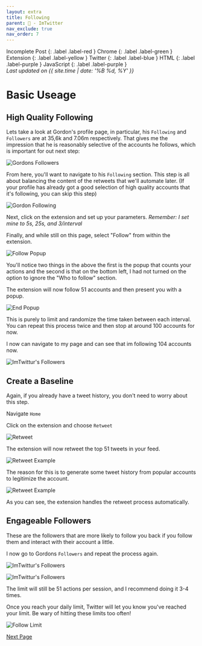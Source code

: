 ```yaml
---
layout: extra
title: Following
parent: 💾 - ImTwitter
nav_exclude: true
nav_order: 7
---
```

Incomplete Post
{: .label .label-red }
Chrome
{: .label .label-green }
Extension
{: .label .label-yellow }
Twitter
{: .label .label-blue }
HTML
{: .label .label-purple }
JavaScript
{: .label .label-purple }
<br>
<i>Last updated on {{ site.time | date: '%B %d, %Y' }}</i>

<h1>Basic Useage</h1>


## High Quality Following

Lets take a look at Gordon's profile page, in particular, his `Following` and `Followers` are at 35,6k and 7.06m respectively. That gives me the impression that he is reasonably selective of the accounts he follows, which is important for out next step: 

![Gordons Followers](../images/followers.png "Followers")

From here, you'll want to navigate to his `Following` section. This step is all about balancing the content of the retweets that we'll automate later. (If your profile has already got a good selection of high quality accounts that it's following, you can skip this step)

![Gordon Following](../images/gfollowing.png "Gordon Following")

Next, click on the extension and set up your parameters. _Remember: I set mine to 5s, 25s, and 3/interval_

Finally, and while still on this page, select "Follow" from within the extension.

![Follow Popup](../images/followpop.png "Follow Popup")

You'll notice two things in the above the first is the popup that counts your actions and the second is that on the bottom left, I had not turned on the option to ignore the "Who to follow" section. 

The extension will now follow 51 accounts and then present you with a popup. 

![End Popup](../images/endpop.png "End Popup")

This is purely to limit and randomize the time taken between each interval. You can repeat this process twice and then stop at around 100 accounts for now. 

I now can navigate to my page and can see that im following 104 accounts now. 

![ImTwittur's Followers](../images/myfollowers.png "ImTwittur's Followers")

## Create a Baseline

Again, if you already have a tweet history, you don't need to worry about this step. 

Navigate `Home`

Click on the extension and choose `Retweet`

![Retweet](../images/retweet.png "Retweet")

The extension will now retweet the top 51 tweets in your feed. 

![Retweet Example](../images/retweetex.png "Retweet Example")

The reason for this is to generate some tweet history from popular accounts to legitimize the account. 

![Retweet Example](../images/retweetex.gif "Retweet Example")

As you can see, the extension handles the retweet process automatically.

## Engageable Followers

These are the followers that are more likely to follow you back if you follow them and interact with their account a little. 

I now go to Gordons `Followers` and repeat the process again. 

![ImTwittur's Followers](../images/refollow.png "ImTwittur's Followers")

![ImTwittur's Followers](../images/refollowing.png "ImTwittur's Followers")

The limit will still be 51 actions per session, and I recommend doing it 3-4 times.

Once you reach your daily limit, Twitter will let you know you've reached your limit. Be wary of hitting these limits too often!

![Follow Limit](../images/followlimit.png "Follow Limit")



[Next Page](/ImTwitter/retweeting/ "Next")